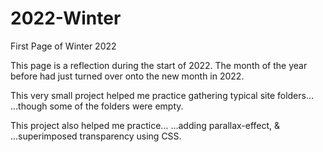 # 2022-Winter
First Page of Winter 2022

This page is a reflection during the start of 2022.
The month of the year before had just turned over onto the new month in 2022.

This very small project helped me practice gathering typical site folders...
    ...though some of the folders were empty.

This project also helped me practice...
    ...adding parallax-effect, &
    ...superimposed transparency using CSS.

